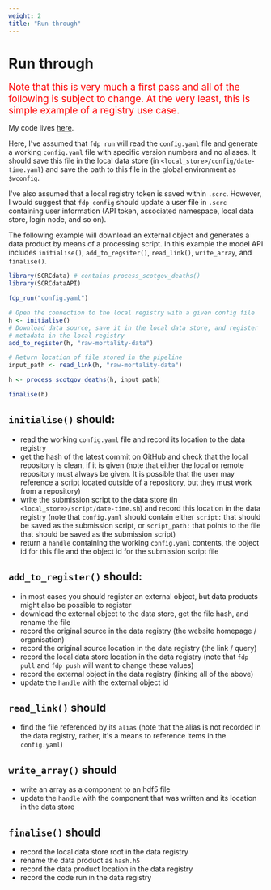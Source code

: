 ```yaml
---
weight: 2
title: "Run through"
---
```


# Run through

<span style="font-size:14pt; color:red">Note that this is very much a first pass and all of the following is subject to change. At the very least, this is simple example of a registry use case.</span>

My code lives [here](https://github.com/ScottishCovidResponse/SCRCdataAPI/tree/implement_yaml).

Here, I've assumed that `fdp run` will read the `config.yaml` file and generate a working `config.yaml` file with specific version numbers and no aliases. It should save this file in the local data store (in `<local_store>/config/date-time.yaml`) and save the path to this file in the global environment as `$wconfig`.

I've also assumed that a local registry token is saved within `.scrc`. However, I would suggest that `fdp config` should update a user file in `.scrc` containing user information (API token, associated namespace, local data store, login node, and so on).

The following example will download an external object and generates a data product by means of a processing script. In this example the model API includes `initialise()`, `add_to_regsiter()`, `read_link()`, `write_array`, and `finalise()`.

```R
library(SCRCdata) # contains process_scotgov_deaths()
library(SCRCdataAPI)

fdp_run("config.yaml")

# Open the connection to the local registry with a given config file
h <- initialise()
# Download data source, save it in the local data store, and register
# metadata in the local registry
add_to_register(h, "raw-mortality-data")

# Return location of file stored in the pipeline
input_path <- read_link(h, "raw-mortality-data")

h <- process_scotgov_deaths(h, input_path)

finalise(h)
```

## `initialise()` should:
- read the working `config.yaml` file and record its location to the data registry
- get the hash of the latest commit on GitHub and check that the local repository is clean, if it is given (note that either the local or remote repository must always be given. It is possible that the user may reference a script located outside of a repository, but they must work from a repository)
- write the submission script to the data store (in `<local_store>/script/date-time.sh`) and record this location in the data registry (note that `config.yaml` should contain either `script:` that should be saved as the submission script, or `script_path:` that points to the file that should be saved as the submission script)
- return a `handle` containing the working `config.yaml` contents, the object id for this file and the object id for the submission script file

## `add_to_register()` should:
- in most cases you should register an external object, but data products might also be possible to register
- download the external object to the data store, get the file hash, and rename the file
- record the original source in the data registry (the website homepage / organisation)
- record the original source location in the data registry (the link / query)
- record the local data store location in the data registry (note that `fdp pull` and `fdp push` will want to change these values)
- record the external object in the data registry (linking all of the above)
- update the `handle` with the external object id

## `read_link()` should
- find the file referenced by its `alias` (note that the alias is not recorded in the data registry, rather, it's a means to reference items in the `config.yaml`)

## `write_array()` should
- write an array as a component to an hdf5 file
- update the `handle` with the component that was written and its location in the data store

## `finalise()` should
- record the local data store root in the data registry
- rename the data product as `hash.h5`
- record the data product location in the data registry
- record the code run in the data registry